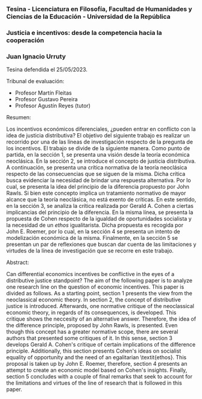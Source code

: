 ### Tesina - Licenciatura en Filosofía, Facultad de Humanidades y Ciencias de la Educación - Universidad de la República

### Justicia e incentivos: desde la competencia hacia la cooperación
### Juan Ignacio Urruty

Tesina defendida el 25/05/2023.

Tribunal de evaluación:

- Profesor Martín Fleitas
- Profesor Gustavo Pereira
- Profesor Agustín Reyes (tutor)

Resumen:

Los incentivos económicos diferenciales, ¿pueden entrar en conflicto con la idea de justicia distributiva? El objetivo del siguiente trabajo es realizar un recorrido por una de las líneas de investigación respecto de la pregunta de los incentivos. El trabajo se divide de la siguiente manera. Como punto de partida, en la sección 1, se presenta una visión desde la teoría económica neoclásica. En la sección 2, se introduce el concepto de justicia distributiva. A continuación, se presenta una crítica normativa de la teoría neoclásica respecto de las consecuencias que se siguen de la misma. Dicha crítica busca evidenciar la necesidad de brindar una respuesta alternativa. Por lo cual, se presenta la idea del principio de la diferencia propuesto por John Rawls. Si bien este concepto implica un tratamiento normativo de mayor alcance que la teoría neoclásica, no está exento de críticas. En este sentido, en la sección 3, se analiza la crítica realizada por Gerald A. Cohen a ciertas implicancias del principio de la diferencia. En la misma línea, se presenta la propuesta de Cohen respecto de la igualdad de oportunidades socialista y la necesidad de un *ethos* igualitarista. Dicha propuesta es recogida por John E. Roemer, por lo cual, en la sección 4 se presenta un intento de modelización económica de la misma. Finalmente, en la sección 5 se presentan un par de reflexiones que buscan dar cuenta de las limitaciones y virtudes de la línea de investigación que se recorre en este trabajo.

Abstract:

Can differential economics incentives be conflictive in the eyes of a distributive justice standpoint? The aim of the following paper is to analyze one research line on the question of economic incentives. This paper is divided as follows. As a starting point, section 1 presents the view from the neoclassical economic theory. In section 2, the concept of distributive justice is introduced. Afterwards, one normative critique of the neoclassical economic theory, in regards of its consequences, is developed. This critique shows the neccesity of an alternative answer. Therefore, the idea of the difference principle, proposed by John Rawls, is presented. Even though this concept has a greater normative scope, there are several authors that presented some critiques of it. In this sense, section 3 develops Gerald A. Cohen's critique of certain implications of the difference principle. Additionally, this section presents Cohen's ideas on socialist equality of opportunity and the need of an egalitarian \textit{ethos}. This proposal is taken up by John E. Roemer, therefore, section 4 presents an attempt to create an economic model based on Cohen's insights. Finally, section 5 concludes with a couple of final remarks that seek to account for the limitations and virtues of the line of research that is followed in this paper.

